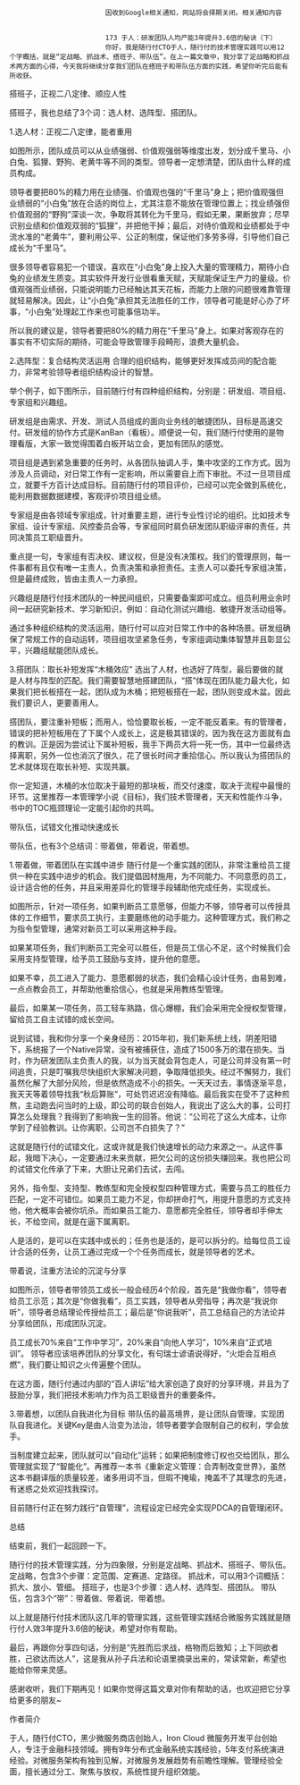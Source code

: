 
                            
                            因收到Google相关通知，网站将会择期关闭。相关通知内容
                            
                            
                            173 于人：研发团队人均产能3年提升3.6倍的秘诀（下）
                            你好，我是随行付CTO于人，随行付的技术管理实践可以用12个字概括，就是“定战略、抓战术、搭班子、带队伍”。在上一篇文章中，我分享了定战略和抓战术两方面的心得，今天我将继续分享我们团队在搭班子和带队伍方面的实践，希望你听完后能有所收获。

搭班子，正视二八定律、顺应人性

搭班子，我也总结了3个词：选人材、选阵型、搭团队。

1.选人材：正视二八定律，能者重用


如图所示，团队成员可以从业绩强弱、价值观强弱等维度出发，划分成千里马、小白兔、狐狸、野狗、老黄牛等不同的类型。领导者一定想清楚，团队由什么样的成员构成。

领导者要把80%的精力用在业绩强、价值观也强的“千里马”身上；把价值观强但业绩弱的“小白兔”放在合适的岗位上，尤其注意不能放在管理位置上；找业绩强但价值观弱的“野狗”深谈一次，争取将其转化为千里马，假如无果，果断放弃；尽早识别业绩和价值观双弱的“狐狸”，并把他干掉；最后，对待价值观和业绩都处于中流水准的“老黄牛”，要利用公平、公正的制度，保证他们多劳多得，引导他们自己成长为“千里马”。

很多领导者容易犯一个错误，喜欢在“小白兔”身上投入大量的管理精力，期待小白兔的业绩发生质变。其实软件开发行业很看重天赋，天赋能保证生产力的量级。价值观强而业绩弱，只能说明能力已经触达其天花板，而能力上限的问题很难靠管理就轻易解决。因此，让“小白兔”承担其无法胜任的工作，领导者可能是好心办了坏事，“小白兔”处理起工作来也可能事倍功半。

所以我的建议是，领导者要把80%的精力用在“千里马”身上。如果对客观存在的事实有不切实际的期待，可能会导致管理手段畸形，浪费大量机会。

2.选阵型：复合结构灵活运用
合理的组织结构，能够更好发挥成员间的配合能力，非常考验领导者组织结构设计的智慧。

举个例子，如下图所示，目前随行付有四种组织结构，分别是：研发组、项目组、专家组和兴趣组。



研发组是由需求、开发、测试人员组成的面向业务线的敏捷团队，目标是高速交付。研发组的协作方式是KanBan（看板）。顺便说一句，我们随行付使用的是物理看版，大家一致觉得围着白板开站立会，更加有团队的感觉。

项目组是遇到紧急重要的任务时，从各团队抽调人手，集中攻坚的工作方式。因为涉及人员调动，对日常工作有一定影响，所以需要自上而下审批。不过一旦项目成立，就要千方百计达成目标。目前随行付的项目评价，已经可以完全做到系统化，能利用数据数据建模，客观评价项目组业绩。

专家组是由各领域专家组成，针对重要主题，进行专业性讨论的组织。比如技术专家组、设计专家组、风控委员会等，专家组同时肩负研发团队职级评审的责任，共同决策员工职级晋升。

重点提一句，专家组有否决权、建议权，但是没有决策权。我们的管理原则，每一件事都有且仅有唯一主责人，负责决策和承担责任。主责人可以委托专家组决策，但是最终成败，皆由主责人一力承担。

兴趣组是随行付技术团队的一种民间组织，只需要备案即可成立。组员利用业余时间一起研究新技术、学习新知识，例如：自动化测试兴趣组、敏捷开发活动组等。

通过多种组织结构的灵活运用，随行付可以应对日常工作中的各种场景。研发组确保了常规工作的自动运转，项目组攻坚紧急任务，专家组调动集体智慧并且彰显公平，兴趣组赋能团队成长。

3.搭团队：取长补短发挥“木桶效应”
选出了人材，也选好了阵型，最后要做的就是人材与阵型的匹配。我们需要智慧地搭建团队，“搭”体现在团队能力最大化，如果我们把长板搭在一起，团队成为木桶；把短板搭在一起，团队则变成木盆。因此我们要识人，更要善用人。

搭团队，要注重补短板；而用人，恰恰要取长板，一定不能反着来。有的管理者，错误的把补短板用在了下属个人成长上，这是极其错误的，因为我在这方面就有血的教训。正是因为尝试让下属补短板，我手下两员大将一死一伤，其中一位最终选择离职，另外一位也消沉了很久，花了很长时间才重拾信心。所以我认为搭团队的艺术就体现在取长补短、实现共赢。

你一定知道，木桶的水位取决于最短的那块板，而交付速度，取决于流程中最慢的环节。这里推荐一本管理学小说《目标》，我们技术管理者，天天和性能作斗争，书中的TOC瓶颈理论一定能引起你的共鸣。

带队伍，试错文化推动快速成长

带队伍，也有3个总结词：带着做，带着说，带着想。

1.带着做，带着团队在实践中进步
随行付是一个重实践的团队，非常注重给员工提供一种在实践中进步的机会。我们提倡因材施用，为不同能力、不同意愿的员工，设计适合他的任务，并且采用差异化的管理手段辅助他完成任务，实现成长。


如图所示，针对一项任务，如果判断员工意愿够，但能力不够，领导者可以传授具体的工作细节，要求员工执行，主要磨练他的动手能力。这种管理方式，我们称之为指令型管理，通常对新员工可以采用这种手段。

如果某项任务，我们判断员工完全可以胜任，但是员工信心不足，这个时候我们会采用支持型管理，给予员工鼓励与支持，提升他的意愿。

如果不幸，员工进入了能力、意愿都弱的状态，我们会精心设计任务，由易到难，一点点教会员工，并帮助他重拾信心，也就是采用教练型管理。

最后，如果某一项任务，员工轻车熟路，信心爆棚，我们会采用完全授权型管理，留给员工自主试错的成长空间。

说到试错，我和你分享一个亲身经历：2015年初，我们新系统上线，阴差阳错下，系统报了一个Native异常，没有被捕获住，造成了1500多万的潜在损失。当时，作为研发团队主负责人的我，以为当天就会背包走人，可是公司并没有第一时间追责，只是叮嘱我尽快组织大家解决问题，争取降低损失。经过不懈努力，我们虽然化解了大部分风险，但是依然造成不小的损失。一天天过去，事情逐渐平息，我天天等着领导找我“秋后算账”，可处罚迟迟没有降临。最后我实在受不了这种煎熬，主动跑去问当时的上级，即公司的联合创始人，我说出了这么大的事，公司打算怎么处理我？我得到了影响我一生的回答。他说：“公司花了这么大成本，让你学到了经验教训。让你离职，公司岂不白损失了？”

这就是随行付的试错文化，这或许就是我们快速增长的动力来源之一。从这件事起，我暗下决心，一定要通过未来贡献，把欠公司的这份损失赚回来。我也把公司的试错文化传承了下来，大胆让兄弟们去试，去闯。

另外，指令型、支持型、教练型和完全授权型四种管理方式，需要与员工的胜任力匹配，一定不可错位。如果员工能力不足，你却拼命打气，用提升意愿的方式支持他，他大概率会被你坑杀。而如果员工能力、意愿都完全胜任，领导者却手伸太长，不给空间，就是在逼下属离职。

人是活的，是可以在实践中成长的；任务也是活的，是可以拆分的。给每位员工设计合适的任务，让员工通过完成一个个任务而成长，就是领导者的艺术。


带着说，注重方法论的沉淀与分享



如图所示，领导者带领员工成长一般会经历4个阶段，首先是“我做你看”，领导者给员工示范；其次是“你做我看”，员工实践，领导者从旁指导；再次是“我说你听”，领导者总结理论传授给员工；最后是“你说我听”，员工总结自己的方法论并分享给团队，形成团队沉淀。

员工成长70%来自“工作中学习”，20%来自“向他人学习”，10%来自“正式培训”。
领导者应该培养团队的分享文化，有句瑞士谚语说得好，“火炬会互相点燃”，我们要让知识之火传遍整个团队。

在这方面，随行付通过内部的“百人讲坛”给大家创造了良好的分享环境，并且为了鼓励分享，我们把技术影响力作为员工职级晋升的重要条件。

3.带着想，以团队自我进化为目标
带队伍的最高境界，是让团队自管理，实现团队自我进化。关键Key是由人治变为法治，领导者要学会限制自己的权利，学会放手。

当制度建立起来，团队就可以“自动化”运转；如果把制度修订权也交给团队，那么管理就实现了“智能化”。再推荐一本书《重新定义管理：合弄制改变世界》，虽然这本书翻译版的质量较差，诸多用词不当，但瑕不掩瑜，掩盖不了其理念的先进，有迷惑之处欢迎找我探讨。

目前随行付正在努力践行“自管理”，流程设定已经完全实现PDCA的自管理闭环。

总结

结束前，我们一起回顾一下。


随行付的技术管理实践，分为四象限，分别是定战略、抓战术、搭班子、带队伍。
定战略，包含3个步骤：定范围、定赛道、定路径。
抓战术，可以用3个词概括：抓大、放小、管细。
搭班子，也是3个步骤：选人材、选阵型、搭团队。
带队伍，包含3个“带”：带着做、带着说、带着想。


以上就是随行付技术团队这几年的管理实践，这些管理实践结合微服务实践就是随行付人效3年提升3.6倍的秘诀，希望对你有帮助。

最后，再跟你分享四句话，分别是“先胜而后求战，格物而后致知；上下同欲者胜，己欲达而达人”，这是我从孙子兵法和论语里摘录出来的，常读常新，希望也能给你带来灵感。



感谢收听，我们下期再见！如果你觉得这篇文章对你有帮助的话，也欢迎把它分享给更多的朋友~

作者简介

于人，随行付CTO，黑少微服务商店创始人，Iron Cloud 微服务开发平台创始人，专注于金融科技领域。拥有9年分布式金融系统实践经验，5年支付系统演进经验。对微服务架构有独到见解，对微服务发展趋势有前瞻性理解。管理经验全面，擅长通过分工、聚焦与放权，系统性提升组织效能。

                        
                        
                            